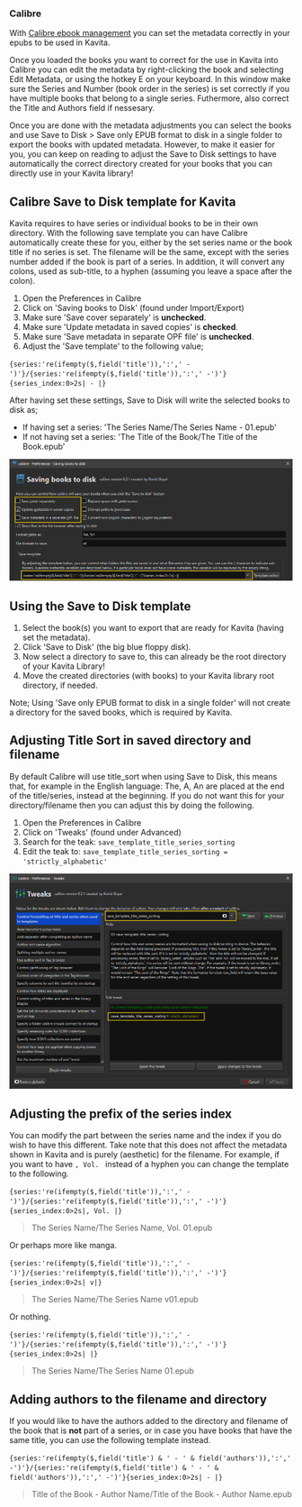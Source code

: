 ### Calibre

With [Calibre ebook management](https://calibre-ebook.com/) you can set the metadata correctly in your epubs to be used in Kavita.

Once you loaded the books you want to correct for the use in Kavita into Calibre you can edit the metadata by right-clicking the book and selecting Edit Metadata, or using the hotkey E on your keyboard. In this window make sure the Series and Number (book order in the series) is set correctly if you have multiple books that belong to a single series. Futhermore, also correct the Title and Authors field if nessesary.

Once you are done with the metadata adjustments you can select the books and use Save to Disk > Save only EPUB format to disk in a single folder to export the books with updated metadata. However, to make it easier for you, you can keep on reading to adjust the Save to Disk settings to have automatically the correct directory created for your books that you can directly use in your Kavita library!

## Calibre Save to Disk template for Kavita

Kavita requires to have series or individual books to be in their own directory. With the following save template you can have Calibre automatically create these for you, either by the set series name or the book title if no series is set. The filename will be the same, except with the series number added if the book is part of a series. In addition, it will convert any colons, used as sub-title, to a hyphen (assuming you leave a space after the colon).

1. Open the Preferences in Calibre
2. Click on 'Saving books to Disk' (found under Import/Export)
3. Make sure 'Save cover separately' is **unchecked**.
4. Make sure 'Update metadata in saved copies' is **checked**.
5. Make sure 'Save metadata in separate OPF file' is **unchecked**.
6. Adjust the 'Save template' to the following value;

`{series:'re(ifempty($,field('title')),':',' -')'}/{series:'re(ifempty($,field('title')),':',' -')'}{series_index:0>2s| - |}`

After having set these settings, Save to Disk will write the selected books to disk as;
- If having set a series: 'The Series Name/The Series Name - 01.epub'
- If not having set a series: 'The Title of the Book/The Title of the Book.epub'

![calibre-saving-books-settings](calibre-saving-books-settings.png)

## Using the Save to Disk template

1. Select the book(s) you want to export that are ready for Kavita (having set the metadata).
2. Click 'Save to Disk' (the big blue floppy disk).
3. Now select a directory to save to, this can already be the root directory of your Kavita Library!
4. Move the created directories (with books) to your Kavita library root directory, if needed.

Note; Using 'Save only EPUB format to disk in a single folder' will not create a directory for the saved books, which is required by Kavita.

## Adjusting Title Sort in saved directory and filename

By default Calibre will use title_sort when using Save to Disk, this means that, for example in the English language: The, A, An are placed at the end of the title/series, instead at the beginning. If you do not want this for your directory/filename then you can adjust this by doing the following.

1. Open the Preferences in Calibre
2. Click on 'Tweaks' (found under Advanced)
2. Search for the teak: `save_template_title_series_sorting`
3. Edit the teak to: `save_template_title_series_sorting = 'strictly_alphabetic'`

![calibre-title-sort-tweak](calibre-title-sort-tweak.png)

## Adjusting the prefix of the series index

You can modify the part between the series name and the index if you do wish to have this different. Take note that this does not affect the metadata shown in Kavita and is purely (aesthetic) for the filename. For example, if you want to have `, Vol. ` instead of a hyphen you can change the template to the following.

`{series:'re(ifempty($,field('title')),':',' -')'}/{series:'re(ifempty($,field('title')),':',' -')'}{series_index:0>2s|, Vol. |}`

> The Series Name/The Series Name, Vol. 01.epub

Or perhaps more like manga.

`{series:'re(ifempty($,field('title')),':',' -')'}/{series:'re(ifempty($,field('title')),':',' -')'}{series_index:0>2s| v|}`

> The Series Name/The Series Name v01.epub

Or nothing.

`{series:'re(ifempty($,field('title')),':',' -')'}/{series:'re(ifempty($,field('title')),':',' -')'}{series_index:0>2s| |}`

> The Series Name/The Series Name 01.epub

## Adding authors to the filename and directory

If you would like to have the authors added to the directory and filename of the book that is **not** part of a series, or in case you have books that have the same title, you can use the following template instead.

`{series:'re(ifempty($,field('title') & ' - ' & field('authors')),':',' -')'}/{series:'re(ifempty($,field('title') & ' - ' & field('authors')),':',' -')'}{series_index:0>2s| - |}`

> Title of the Book - Author Name/Title of the Book - Author Name.epub
